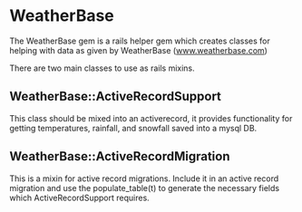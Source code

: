 WeatherBase
===========

The WeatherBase gem is a rails helper gem which creates classes for helping with data as given by WeatherBase (www.weatherbase.com)

There are two main classes to use as rails mixins.

WeatherBase::ActiveRecordSupport
--------------------------------

This class should be mixed into an activerecord, it provides functionality for getting temperatures, rainfall, and snowfall saved into a mysql DB.

WeatherBase::ActiveRecordMigration
----------------------------------

This is a mixin for active record migrations.  Include it in an active record migration and use the populate_table(t) to generate the necessary fields which ActiveRecordSupport requires.
